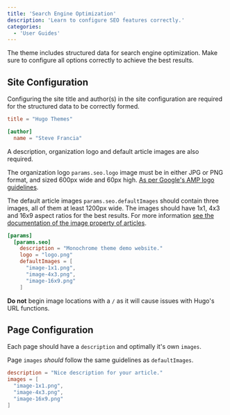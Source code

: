 ```yaml
---
title: 'Search Engine Optimization'
description: 'Learn to configure SEO features correctly.'
categories:
  - 'User Guides'
---
```


The theme includes structured data for search engine optimization. Make sure to
configure all options correctly to achieve the best results.

## Site Configuration

Configuring the site title and author(s) in the site configuration are required
for the structured data to be correctly formed. 

```toml
title = "Hugo Themes"

[author]
  name = "Steve Francia"
```

A description, organization logo and default article images are also required.

The organization logo `params.seo.logo` image must be in either JPG or PNG
format, and sized 600px wide and 60px high.
[As per Google's AMP logo guidelines](https://developers.google.com/search/docs/data-types/article#logo-guidelines).

The default article images `params.seo.defaultImages` should contain three
images, all of them at least 1200px wide.
The images should have 1x1, 4x3 and 16x9 aspect ratios for the best results.
For more information
[see the documentation of the image property of articles](https://developers.google.com/search/docs/data-types/article#article-types).

```toml
[params]
  [params.seo]
    description = "Monochrome theme demo website."
    logo = "logo.png"
    defaultImages = [
      "image-1x1.png",
      "image-4x3.png",
      "image-16x9.png"
    ]
```

**Do not** begin image locations with a `/` as it will cause issues with Hugo's
URL functions.

## Page Configuration

Each page should have a `description` and optimally it's own `images`.

Page `images` _should_ follow the same guidelines as `defaultImages`.

```toml
description = "Nice description for your article."
images = [
  "image-1x1.png",
  "image-4x3.png",
  "image-16x9.png"
]
```
